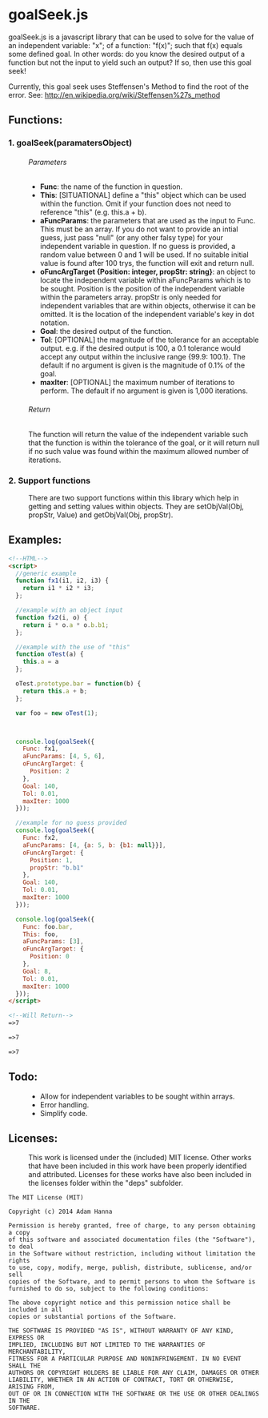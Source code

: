 # goalSeek.js

goalSeek.js is a javascript library that can be used to solve for the value of an independent variable: "x"; of a function: "f(x)"; such that f(x) equals some defined goal. In other words: do you know the desired output of a function but not the input to yield such an output? If so, then use this goal seek!

Currently, this goal seek uses Steffensen's Method to find the root of the error. 
See: http://en.wikipedia.org/wiki/Steffensen%27s_method

## Functions:
<dl>
  <dt><h3>1. goalSeek(paramatersObject)</h3>
  <dd><h6>Parameters</h6>
  <ul>
    <li><b>Func</b>: the name of the function in question.</li>
    <li><b>This</b>: [SITUATIONAL] define a "this" object which can be used within the function. Omit if your function does not need to reference "this" (e.g. this.a + b).</li>
    <li><b>aFuncParams</b>: the parameters that are used as the input to Func. This must be an array. If you do not want to provide an intial guess, just pass "null" (or any other falsy type) for your independent variable in question. If no guess is provided, a random value between 0 and 1 will be used. If no suitable initial value is found after 100 trys, the function will exit and return null.</li>
    <li><b>oFuncArgTarget {Position: integer, propStr: string}</b>: an object to locate the independent variable within aFuncParams which is to be sought. Position is the position of the independent variable within the parameters array. propStr is only needed for independent variables that are within objects, otherwise it can be omitted. It is the location of the independent variable's key in dot notation.</li>
    <li><b>Goal</b>: the desired output of the function.</li>
    <li><b>Tol</b>: [OPTIONAL] the magnitude of the tolerance for an acceptable output. e.g. if the desired output is 100, a 0.1 tolerance would accept any output within the inclusive range {99.9: 100.1}. The default if no argument is given is the magnitude of 0.1% of the goal.</li>
    <li><b>maxIter</b>: [OPTIONAL] the maximum number of iterations to perform. The default if no argument is given is 1,000 iterations.</li>
  </ul>
  <dd><h6>Return</h6>
  <dd>The function will return the value of the independent variable such that the function is within the tolerance of the goal, or it will return null if no such value was found within the maximum allowed number of iterations. 
  <dt><h3>2. Support functions</h3>
  <dd>There are two support functions within this library which help in getting and setting values within objects. They are setObjVal(Obj, propStr, Value) and getObjVal(Obj, propStr).
</dl>

## Examples:
  
```html
<!--HTML-->
<script>
  //generic example
  function fx1(i1, i2, i3) {
    return i1 * i2 * i3;
  };

  //example with an object input
  function fx2(i, o) {
    return i * o.a * o.b.b1;
  };

  //example with the use of "this"
  function oTest(a) {
    this.a = a
  };

  oTest.prototype.bar = function(b) {
    return this.a + b;
  };

  var foo = new oTest(1);



  console.log(goalSeek({
    Func: fx1, 
    aFuncParams: [4, 5, 6],
    oFuncArgTarget: {
      Position: 2
    },
    Goal: 140,
    Tol: 0.01,
    maxIter: 1000
  }));

  //example for no guess provided
  console.log(goalSeek({
    Func: fx2, 
    aFuncParams: [4, {a: 5, b: {b1: null}}],
    oFuncArgTarget: {
      Position: 1,
      propStr: "b.b1"
    },
    Goal: 140,
    Tol: 0.01,
    maxIter: 1000
  }));

  console.log(goalSeek({
    Func: foo.bar,
    This: foo,
    aFuncParams: [3],
    oFuncArgTarget: {
      Position: 0
    },
    Goal: 8,
    Tol: 0.01,
    maxIter: 1000
  }));
</script>

<!--Will Return-->
=>7

=>7

=>7

```
## Todo:
<dl>
	<dd>
	<ul>
		<li>Allow for independent variables to be sought within arrays.</li>
    <li>Error handling.</li>
		<li>Simplify code.</li>
	</ul>
</dl>

## Licenses:
<dl><dd>This work is licensed under the (included) MIT license. Other works that have been included in this work have been properly identified and attributed. Licenses for these works have also been included in the licenses folder within the "deps" subfolder.
</dl>

```
The MIT License (MIT)

Copyright (c) 2014 Adam Hanna

Permission is hereby granted, free of charge, to any person obtaining a copy
of this software and associated documentation files (the "Software"), to deal
in the Software without restriction, including without limitation the rights
to use, copy, modify, merge, publish, distribute, sublicense, and/or sell
copies of the Software, and to permit persons to whom the Software is
furnished to do so, subject to the following conditions:

The above copyright notice and this permission notice shall be included in all
copies or substantial portions of the Software.

THE SOFTWARE IS PROVIDED "AS IS", WITHOUT WARRANTY OF ANY KIND, EXPRESS OR
IMPLIED, INCLUDING BUT NOT LIMITED TO THE WARRANTIES OF MERCHANTABILITY,
FITNESS FOR A PARTICULAR PURPOSE AND NONINFRINGEMENT. IN NO EVENT SHALL THE
AUTHORS OR COPYRIGHT HOLDERS BE LIABLE FOR ANY CLAIM, DAMAGES OR OTHER
LIABILITY, WHETHER IN AN ACTION OF CONTRACT, TORT OR OTHERWISE, ARISING FROM,
OUT OF OR IN CONNECTION WITH THE SOFTWARE OR THE USE OR OTHER DEALINGS IN THE
SOFTWARE.
```